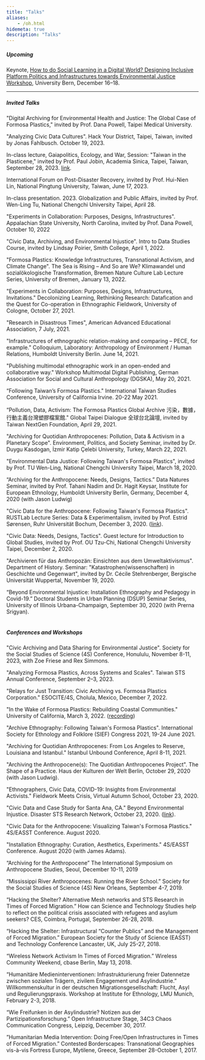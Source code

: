 ```yaml
---
title: "Talks"
aliases:
    - /oh.html
hidemeta: true
description: "Talks"
---
```



##### Upcoming

Keynote, [How to do Social Learning in a Digital World? Designing Inclusive Platform Politics and Infrastructures towards Environmental Justice Workshop](https://www.sagw.ch/seg/aktuell/news/details/news/call-for-papers-how-to-do-social-learning-in-a-digital-world), University Bern, December 16–18.


---

##### Invited Talks

"Digital Archiving for Environmental Health and Justice: The Global Case of Formosa Plastics," invited by Prof. Dana Powell, Taipei Medical University.

"Analyzing Civic Data Cultures". Hack Your District, Taipei, Taiwan, invited by Jonas Fahlbusch. October 19, 2023.

In-class lecture, Gaiapolitics, Ecology, and War, Session: "Taiwan in the Plasticene," invited by Prof. Paul Jobin, Academia Sinica, Taipei, Taiwan, September 28, 2023. [link](https://newdoc.nccu.edu.tw/teaschm/1121/schmPrv.jsp-yy=112&smt=1&num=204791&gop=00&s=1.html?fbclid=IwAR0ytJM1dpEwDfZ2ojskK6RMZYV2rHaJf6U6yoYhwJoRmBfB65YuUA_2qcs).

International Forum on Post-Disaster Recovery, invited by Prof. Hui-Nien Lin, National Pingtung University, Taiwan, June 17, 2023.

In-class presentation. 2023. Globalization and Public Affairs, invited by Prof. Wen-Ling Tu, National Chengchi University Taipei, April 28.

"Experiments in Collaboration: Purposes, Designs, Infrastructures". Appalachian State University, North Carolina, invited by Prof. Dana Powell, October 10, 2022

"Civic Data, Archiving, and Environmental Injustice". Intro to Data Studies Course, invited by Lindsay Poirier, Smith College, April 1, 2022.

"Formosa Plastics: Knowledge Infrastructures, Transnational Activism, and Climate Change". The Sea is Rising – And So are We? Klimawandel und sozialökologische Transformation, Bremen Nature Culture Lab Lecture Series, University of Bremen, January 13, 2022.

"Experiments in Collaboration: Purposes, Designs, Infrastructures, Invitations." Decolonizing Learning, Rethinking Research: Datafication and the Quest for Co-operation in Ethnographic Fieldwork, University of Cologne, October 27, 2021.

"Research in Disastrous Times", American Advanced Educational Association, 7 July, 2021.

"Infrastructures of ethnographic relation-making and comparing – PECE, for example." Colloquium, Laboratory: Anthropology of Environment / Human Relations, Humboldt University Berlin. June 14, 2021.

"Publishing multimodal ethnographic work in an open-ended and collaborative way." Workshop Multimodal Digital Publishing, German Association for Social and Cultural Anthropology (DGSKA), May 20, 2021. 

“Following Taiwan’s Formosa Plastics." International Taiwan Studies Conference, University of California Irvine. 20-22 May 2021.

“Pollution, Data, Activism: The Formosa Plastics Global Archive 污染，數據，行動主義台灣塑膠檔案館." Global Taipei Dialogue 全球台北論壇, invited by Taiwan NextGen Foundation, April 29, 2021.

"Archiving for Quotidian Anthropocenes: Pollution, Data & Activism in a Planetary Scope". Environment, Politics, and Society Seminar, invited by Dr. Duygu Kasdogan, İzmir Katip Çelebi University, Turkey, March 22, 2021.

"Environmental Data Justice: Following Taiwan's Formosa Plastics", invited by Prof. TU Wen-Ling, National Chengchi University Taipei, March 18, 2020.
 
“Archiving for the Anthropocene: Needs, Designs, Tactics.” Data Natures Seminar, invited by Prof. Tahani Nadim and Dr. Hagit Keysar, Institute for European Ethnology, Humboldt University Berlin, Germany, December 4, 2020 (with Jason Ludwig)
 
 "Civic Data for the Anthropocene: Following Taiwan's Formosa Plastics". RUSTLab Lecture Series: Data & Experimentalism, invited by Prof. Estrid Sørensen, Ruhr Universität Bochum, December 3, 2020. ([link](https://rustlab.ruhr-uni-bochum.de/rustlab-lectures/)).
 
 "Civic Data: Needs, Designs, Tactics". Guest lecture for Introduction to Global Studies, invited by Prof. OU Tzu-Chi, National Chengchi University Taipei, December 2, 2020.
 
 "Archivieren für das Anthropozän: Einsichten aus dem Umweltaktivismus". Department of History. Seminar: "Katastrophen(wissenschaften) in Geschichte und Gegenwart", invited by Dr. Cécile Stehrenberger, Bergische Universität Wuppertal, November 19, 2020.
 
 “Beyond Environmental Injustice: Installation Ethnography and Pedagogy in Covid-19.” Doctoral Students in Urban Planning (DSUP) Seminar Series, University of Illinois Urbana-Champaign, September 30, 2020 (with Prerna Srigyan).
 \
&nbsp;
##### Conferences and Workshops

"Civic Archiving and Data Sharing for Environmental Justice". Society for the Social Studies of Science (4S) Conference, Honululu, November 8-11, 2023, with Zoe Friese and Rex Simmons. 

"Analyzing Formosa Plastics, Across Systems and Scales". Taiwan STS Annual Conference, September 2–3, 2023. 

"Relays for Just Transition: Civic Archiving vs. Formosa Plastics Corporation." ESOCITE/4S, Cholula, Mexico, December 7, 2022.

"In the Wake of Formosa Plastics: Rebuilding Coastal Communities." University of California, March 3, 2022. ([recording](https://disaster-sts-network.org/content/video-wake-formosa-plastics))

"Archive Ethnography: Following Taiwan's Formosa Plastics". International Society for Ethnology and Folklore (SIEF) Congress 2021, 19-24 June 2021.

"Archiving for Quotidian Anthropocenes: From Los Angeles to Reserve, Louisiana and Istanbul." Istanbul Unbound Conference, April 8-11, 2021.

"Archiving the Anthropocene(s): The Quotidian Anthropocenes Project". The Shape of a Practice. Haus der Kulturen der Welt Berlin, October 29, 2020 (with Jason Ludwig).

"Ethnographers, Civic Data, COVID-19: Insights from Environmental Activists." Fieldwork Meets Crisis, Virtual Autumn School, October 23, 2020.

"Civic Data and Case Study for Santa Ana, CA." Beyond Environmental Injustice. Disaster STS Research Network, October 23, 2020. ([link](https://disaster-sts-network.org/content/civic-data-and-case-study-santa-ana)). 

"Civic Data for the Anthropocene: Visualizing Taiwan's Formosa Plastics." 4S/EASST Conference. August 2020.

"Installation Ethnography: Curation, Aesthetics, Experiments." 4S/EASST Conference. August 2020 (with James Adams).

“Archiving for the Anthropocene” The International Symposium on Anthropocene Studies, Seoul, December 10-11, 2019

“Mississippi River Anthropocenes: Running the River School.” Society for the Social Studies of Science (4S) New Orleans, September 4-7, 2019.

“Hacking the Shelter? Alternative Mesh networks and STS Research in Times of Forced Migration.” How can Science and Technology Studies help to reflect on the political crisis associated with refugees and asylum seekers? CES, Coimbra, Portugal, September 26-28, 2018.

“Hacking the Shelter: Infrastructural “Counter Publics” and the Management of Forced Migration.” European Society for the Study of Science (EASST) and Technology Conference Lancaster, UK, July 25-27, 2018.

“Wireless Network Activism In Times of Forced Migration.” Wireless Community Weekend, cbase Berlin, May 13, 2018.

“Humanitäre Medieninterventionen: Infrastrukturierung freier Datennetze zwischen sozialen Trägern, zivilem Engagement und Asylindustrie.” Willkommenskultur in der deutschen Migrationsgesellschaft: Flucht, Asyl und Regulierungspraxis. Workshop at Institute for Ethnology, LMU Munich, February 2-3, 2018.

“Wie Freifunken in der Asylindustrie? Notizen aus der Partizipationsforschung.” Open Infrastructure Stage, 34C3 Chaos Communication Congress, Leipzig, December 30, 2017.

”Humanitarian Media Intervention: Doing Free/Open Infrastructures in Times of Forced Migration.” Contested Borderscapes: Transnational Geographies vis-à-vis Fortress Europe, Mytilene, Greece, September 28-October 1, 2017.
